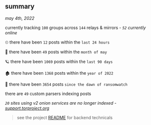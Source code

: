 
## summary
_may 4th, 2022_

currently tracking `100` groups across `144` relays & mirrors - _`52` currently online_

⏲ there have been `12` posts within the `last 24 hours`

🦈 there have been `49` posts within the `month of may`

🪐 there have been `1069` posts within the `last 90 days`

🏚 there have been `1368` posts within the `year of 2022`

🦕 there have been `3654` posts `since the dawn of ransomwatch`

there are `49` custom parsers indexing posts

_`20` sites using v2 onion services are no longer indexed - [support.torproject.org](https://support.torproject.org/onionservices/v2-deprecation/)_

> see the project [README](https://github.com/thetanz/ransomwatch#ransomwatch--) for backend technicals

